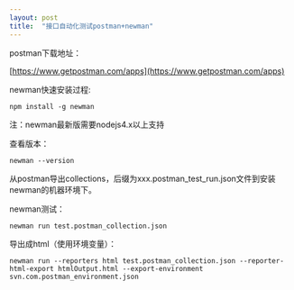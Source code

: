 ```yaml
---
layout: post
title:  "接口自动化测试postman+newman"
---
```


postman下载地址：

[https://www.getpostman.com/apps](https://www.getpostman.com/apps)

newman快速安装过程:

	npm install -g newman

注：newman最新版需要nodejs4.x以上支持

查看版本：

	newman --version

从postman导出collections，后缀为xxx.postman_test_run.json文件到安装newman的机器环境下。

newman测试：

	newman run test.postman_collection.json

导出成html（使用环境变量）：

	newman run --reporters html test.postman_collection.json --reporter-html-export htmlOutput.html --export-environment svn.com.postman_environment.json


